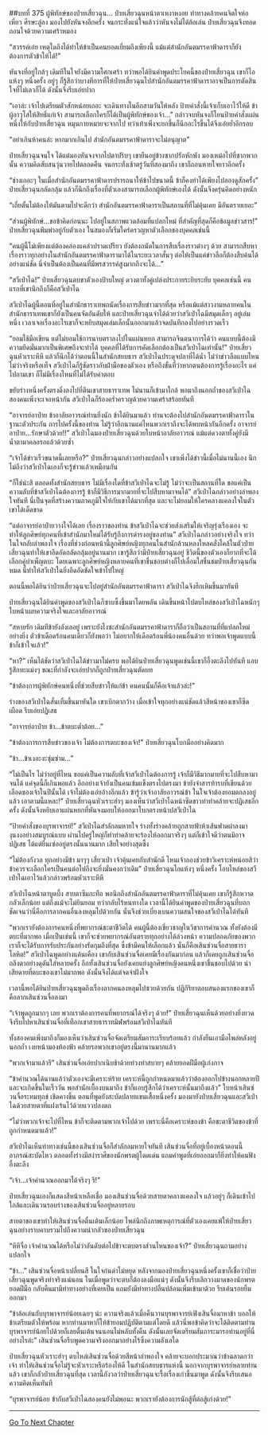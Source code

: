 ##บทที่ 375 ผู้พิทักษ์ของป๋ายเสี่ยวฉุน...
ป๋ายเสี่ยวฉุนหน้าตาเหงาหงอย ท่าทางคล้ายคนจิตใจห่อเหี่ยว ศีรษะลู่ลง มองไปยังหันจงอีกครั้ง จนกระทั่งแน่ใจแล้วว่าหันจงไม่ได้ล้อเล่น ป๋ายเสี่ยวฉุนจึงทอดถอนใจด้วยความเศร้าหมอง

“สวรรค์เอ๋ย เหตุใดถึงได้ทำให้ข้าเป็นคนยอดเยี่ยมถึงเพียงนี้ แม้แต่สำนักอันตมรรคาฟ้าดาราก็ยังต้องการตัวข้าให้ได้!”

หันจงที่อยู่ใกล้ๆ เดิมทีในใจยังมีความโศกเศร้า ทว่าพอได้ยินคำพูดประโยคนี้ของป๋ายเสี่ยวฉุน เขาก็ไอแห้งๆ หนึ่งครั้ง อยู่ๆ ก็รู้สึกว่าบางทีการที่ให้ป๋ายเสี่ยวฉุนไปสำนักอันตมรรคาฟ้าดาราอาจเป็นการตัดสินใจที่ไม่เลวก็ได้ ดังนั้นจึงรีบเอ่ยปาก

“เอาล่ะ เจ้าไปเตรียมตัวสักหน่อยเถอะ จะเดินทางในอีกสามวันให้หลัง ป้ายคำสั่งนี้เจ้าเก็บเอาไว้ให้ดี ข้าผู้อาวุโสให้สิทธิ์แก่เจ้า สามารถเลือกใครก็ได้เป็นผู้พิทักษ์ของเจ้า...” กล่าวจบหันจงก็โยนป้ายคำสั่งแผ่นหนึ่งให้กับป๋ายเสี่ยวฉุน หมุนกายหมายจะจากไป ทว่าเท้าเพิ่งจะยกขึ้นก็นึกอะไรขึ้นได้จึงเอ่ยย้ำอีกรอบ

“อย่าเกินห้าคนล่ะ หากมากเกินไป สำนักอันตมรรคาฟ้าดาราจะไม่อนุญาต”

ป๋ายเสี่ยวฉุนจนใจ ได้แต่มองหันจงจากไปตาปริบๆ เขายืนอยู่ข้างซากปรักหักพัง มองเหม่อไปที่ซากพวกนั้น ความคิดสับสนวุ่นวายไปตลอดคืน จนกระทั่งเช้าตรู่วันที่สองมาถึง เขาก็ถอนหายใจยาวอีกครั้ง

“ช่างเถอะๆ ในเมื่อสำนักอันตมรรคาฟ้าดารปรารถนาให้ข้าไปขนาดนี้ ข้าก็คงทำได้เพียงไปลองดูสักครั้ง” ป๋ายเสี่ยวฉุนกลัดกลุ้ม แล้วก็นึกถึงเรื่องที่ตัวเองสามารถเลือกผู้พิทักษ์เองได้ ดังนั้นจึงครุ่นคิดอย่างหนัก

“เถี่ยตั้นไม่ต้องให้มันตามไปจะดีกว่า สำนักอันตมรรคาฟ้าดาราเป็นสถานที่ที่ไม่คุ้นเคย มีอันตรายเยอะ”

“ส่วนผู้พิทักษ์...ขอข้าคิดก่อนนะ ไปอยู่ในสภาพแวดล้อมที่แปลกใหม่ ที่สำคัญที่สุดก็คือข้อมูลข่าวสาร!” ป๋ายเสี่ยวฉุนพึมพำอยู่กับตัวเอง ในสมองก็เริ่มใคร่ครวญหาตัวเลือกของบุคคลเช่นนี้

“คนผู้นี้ไม่เพียงแต่ต้องคล่องแคล่วปราดเปรียว ยังต้องถนัดในการสืบเรื่องราวต่างๆ ด้วย สามารถสืบหาเรื่องราวทุกอย่างในสำนักอันตมรรคาฟ้าดารามาได้ในระยะเวลาสั้นๆ ต่อให้เป็นแค่ข่าวลือก็ต้องสืบค้นได้อย่างแน่ชัด นี่จำเป็นต้องเป็นคนที่มีพรสวรรค์สูงมากถึงจะได้...”

“สวีเป่าไฉ!” ป๋ายเสี่ยวฉุนตบขาตัวเองป้าบใหญ่ ดวงตาทั้งคู่เปล่งประกายระยิบระยับ บุคคลเช่นนี้ คนแรกที่เขานึกถึงก็คือสวีเป่าไฉ

สวีเป่าไฉผู้นี้ตอนที่อยู่ในสำนักธาราเทพถนัดเรื่องการสืบข่าวมากที่สุด หรือแม้แต่สาวงามหลายคนในสำนักธาราเทพเขาก็ยังเป็นคนจัดอันดับให้ และป๋ายเสี่ยวฉุนจำได้ด้วยว่าสวีเป่าไฉมีสมุดเล็กๆ อยู่เล่มหนึ่ง เวลาเจอเรื่องอะไรเขาก็จะหยิบสมุดเล่มเล็กนั้นออกมาแล้วจดบันทึกลงไปอย่างรวดเร็ว

“ยอมใช้มือเขียน แต่ไม่ยอมใช้การนาบตราลงไปในแผ่นหยก สามารถจินตนาการได้ว่า คนแบบนี้ต้องมีความยึดมั่นมากเป็นพิเศษถึงจะทำได้ บุคคลที่ได้รับการคัดเลือกต้องเป็นสวีเป่าไฉเท่านั้น!” ป๋ายเสี่ยวฉุนหัวเราะหึหึ แล้วก็นึกได้ว่าตอนนี้ในสำนักสยบธาร สวีเป่าไฉประดุจปลาที่ได้น้ำ ไม่ว่าข่าวลือแบบไหน ไม่ว่าจริงหรือเท็จ สวีเป่าไฉก็รู้ชัดราวกับฝ่ามือของตัวเอง หรือถึงขั้นที่ว่าหากตนต้องการรู้เรื่องอะไร แค่ไปถามเขา ก็ไม่มีเรื่องไหนที่ไม่ได้รับคำตอบ

ขยับร่างหนึ่งครั้งตรงดิ่งลงไปที่ตีนเขาสายธาราเทพ ไม่นานก็เข้ามาใกล้ พอมาถึงนอกถ้ำของสวีเป่าไฉ สองคนเพิ่งจะเจอหน้ากัน สวีเป่าไฉก็ร้องคร่ำครวญด้วยความเศร้าสร้อยทันที

“อาจารย์อาป๋าย ข้าอาลัยอาวรณ์ท่านยิ่งนัก ข้าได้ยินมาแล้ว ท่านจะต้องไปสำนักอันตมรรคาฟ้าดาราในฐานะตัวประกัน การไปครั้งนี้ของท่าน ไม่รู้ว่าอีกนานแค่ไหนพวกเราถึงจะได้พบหน้ากันอีกครั้ง อาจารย์อาป๋าย...รักษาตัวด้วย!!” สวีเป่าไฉมองป๋ายเสี่ยวฉุนด้วยใบหน้าอาลัยอาวรณ์ แม้แต่ดวงตาทั้งคู่ยังมีน้ำตามาคลอรอแล้วด้วยซ้ำ

“เจ้าได้ข่าวเร็วขนาดนี้เลยหรือ?” ป๋ายเสี่ยวฉุนกล่าวอย่างแปลกใจ เขาเพิ่งได้ข่าวนี้เมื่อไม่นานนี้เอง นึกไม่ถึงว่าสวีเป่าไฉเองก็จะรู้ข่าวแล้วเหมือนกัน

“ก็ใช่น่ะสิ ตลอดทั้งสำนักสยบธาร ไม่มีเรื่องใดที่ข้าสวีเป่าไฉจะไม่รู้ ไม่ว่าจะเป็นสถานที่ใด ขอแค่เป็นความลับที่ข้าสวีเป่าไฉต้องการรู้ ข้าก็มีวิธีการมากมายที่จะไปสืบหามาจนได้” สวีเป่าไฉกล่าวอย่างลำพองใจทันที นี่เป็นจุดที่สร้างความภาคภูมิใจให้กับเขาได้มากที่สุด และจะไม่ยอมให้ใครคลางแคลงใจในตัวเขาได้เด็ดขาด

“แต่อาจารย์อาป๋ายวางใจได้เลย เรื่องราวของท่าน ข้าสวีเป่าไฉจะช่วยส่งเสริมให้เจริญรุ่งเรืองเอง จะทำให้ลูกศิษย์ทุกคนที่เข้าสำนักมาใหม่ได้รับรู้ถึงการดำรงอยู่ของท่าน” สวีเป่าไฉกล่าวอย่างจริงใจ ทว่าในใจกลับลำพองใจ เรื่องที่ช่วงก่อนหน้านี้ลูกศิษย์หญิงทุกคนในสำนักล้วนหลงใหลคลั่งไคล้ในตัวป๋ายเสี่ยวฉุนทำให้เขาอึดอัดกลัดกลุ้มอยู่นานมาก เขารู้สึกว่ามีป๋ายเสี่ยวฉุนอยู่ ชีวิตนี้ของตัวเองก็ยากที่จะได้เลือกคู่บำเพ็ญตบะ โดยเฉพาะลูกศิษย์หญิงหลายคนที่เขาชื่นชอบต่างก็ไปเลื่อมใสชื่นชมป๋ายเสี่ยวฉุนกันหมด นี่ทำให้สวีเป่าไฉยิ่งอึดอัดขัดใจเข้าไปใหญ่

ตอนนี้พอได้ยินว่าป๋ายเสี่ยวฉุนจะไปอยู่สำนักอันตมรรคาฟ้าดารา สวีเป่าไฉจึงฮึกเหิมขึ้นมาทันที

ป๋ายเสี่ยวฉุนได้ยินคำพูดของสวีเป่าไฉก็ซาบซึ้งขึ้นมาโดยพลัน เดินขึ้นหน้าไปตบไหล่ของสวีเป่าไฉหนักๆ ใบหน้าเผยความจริงใจและอาลัยอาวรณ์

“สหายรัก เดิมทีข้ายังลังเลอยู่ เพราะยังไงซะสำนักอันตมรรคาฟ้าดาราก็ถือว่าเป็นสถานที่ที่แปลกใหม่อย่างยิ่ง ตัวข้าเดือดร้อนคนเดียวก็ยังพอว่า ไม่อยากให้เดือดร้อนพี่น้องคนอื่นด้วย ทว่าพอเจ้าพูดแบบนี้ ข้าก็เข้าใจแล้ว!”

“หา?” เห็นได้ชัดว่าสวีเป่าไฉได้ข่าวมาไม่ครบ พอได้ยินป๋ายเสี่ยวฉุนพูดเช่นนี้เขาก็อึ้งตะลึงไปทันที แอบรู้สึกทะแม่งๆ ขณะที่กำลังจะเอ่ยปากก็ถูกป๋ายเสี่ยวฉุนตัดบท

“ข้าต้องการผู้พิทักษ์คนหนึ่งที่ช่วยสืบข่าวให้แก่ข้า คนคนนั้นก็คือเจ้าแล้วล่ะ!”

ร่างของสวีเป่าไฉสั่นเทิ้มขึ้นมาทันใด เขาเบิกตากว้าง เมื่อเข้าใจทุกอย่างแน่ชัดแล้วสีหน้าของเขาก็ซีดเผือด รีบเอ่ยปฏิเสธ

“อาจารย์อาป๋าย ข้า...ข้าตบะต่ำต้อย...”

“ข้าต้องการการสืบข่าวของเจ้า ไม่ต้องการตบะของเจ้า!” ป๋ายเสี่ยวฉุนโบกมืออย่างคิดมาก

“ข้า...ข้าเงอะงะซุ่มซ่าม...”

“ไม่เป็นไร ไม่ว่าอยู่ที่ไหน ขอแค่เป็นความลับที่เจ้าสวีเป่าไฉต้องการรู้ เจ้าก็มีวิธีมากมายที่จะไปสืบหามาจนได้ แค่จุดนี้ก็เกินพอแล้ว อีกอย่างเจ้ายังเป็นคนเข้มแข็งตรงไปตรงมา ข้ายังจำสารท้ารบที่เขียนด้วยเลือดของเจ้าในปีนั้นได้ เจ้าไม่ต้องเอ่ยอ้างอีกแล้ว ข้ารู้ว่าเจ้าอาลัยอาวรณ์ข้า ในใจเจ้าต้องยอมตกลงอยู่แล้ว เอาตามนี้แหละ!” ป๋ายเสี่ยวฉุนหัวเราะฮ่าๆ มองเห็นว่าสวีเป่าไฉหน้าซีดขาวทำท่าคล้ายจะปฏิเสธอีกครั้ง ดังนั้นจึงหยิบเอาแผ่นหยกที่หันจงมอบให้ออกมาโบกตรงหน้าปสวีเป่าไฉ

“ป้ายคำสั่งของบุรพาจารย์!” สวีเป่าไฉสำลักลมหายใจ ร่างทั้งร่างคล้ายถูกสายฟ้าห้าเส้นฟาดผ่าลงมา งุนงงอย่างสมบูรณ์แบบ ผ่านไปครู่ใหญ่ก็ทำท่าคล้ายจะร้องไห้ออกมาจริงๆ แต่ก็เข้าใจดีว่าตนมิอาจปฏิเสธ ได้แต่ยืนเซ่ออยู่ตรงนั้นนานมาก เสียใจอย่างสุดซึ้ง

“ไม่ต้องกังวล ทุกอย่างมีข้า มาๆๆ เสี่ยวเป่า เจ้าคุ้นเคยกับสำนักดี ไหนเจ้าลองช่วยข้าวิเคราะห์หน่อยสิว่าข้าควรจะเลือกใครเป็นคนต่อไปถึงจะยิ่งมั่นคงกว่าเดิม” ป๋ายเสี่ยวฉุนไอแห้งๆ หนึ่งครั้ง โอบไหล่ของสวีเป่าไฉเอาไว้แล้วกล่าวพร้อมหัวเราะหึหึ

สวีเป่าไฉหน้าตาบูดบึ้ง สายตาซึมกะทือ พอนึกถึงสำนักอันตมรรคาฟ้าดาราที่ไม่คุ้นเคย เขาก็รู้สึกหวาดกลัวเล็กน้อย แต่ถึงแม้จะไม่ยินยอม ทว่ากลับไร้หนทางใด เวลานี้ได้ยินคำพูดของป๋ายเสี่ยวฉุนที่บอกชัดเจนว่านี่คือการลากคนอื่นลงหลุมไปด้วยกัน นั่นจึงช่วยเบี่ยงเบนความสนใจของสวีเป่าไฉได้ทันที

“พวกเรายังต้องการคนหนึ่งที่พยากรณ์ชะตาชีวิตได้ คนผู้นี้ต้องเชี่ยวชาญในวิชาการคำนวณ ทั้งยังต้องมีตบะที่มากพอ เมื่อเป็นเช่นนี้ เขาก็จะช่วยพยากรณ์อันตรายทุกอย่างได้ล่วงหน้า ความปลอดภัยของพวกเราก็จะได้รับการรับประกันอย่างรัดกุมถึงที่สุด ซึ่งข้ามีคนให้เลือกแล้ว นั่นก็คือเสินซ่วนจื่อสายธาราโลหิต!” สวีเป่าไฉพูดอย่างแค้นเคือง เขากับเสินซ่วนจื่อเคยมีเรื่องกันมาก่อน แล้วก็เคยถูกเสินซ่วนจื่อถลึงตาอย่างดุดันใส่หลายครั้ง อีกทั้งเสินซ่วนจื่อยังเคยแย่งลูกศิษย์หญิงคนหนึ่งเขาชื่นชอบไปด้วย น่าเสียดายที่ตบะของเขาไม่มากพอ ดังนั้นจึงได้แต่จดจำฝังใจ

เวลานี้พอได้ยินป๋ายเสี่ยวฉุนพูดถึงเรื่องลากคนลงหลุมไปซวยด้วยกัน ปฏิกิริยาตอบสนองแรกของเขาก็คือลากเสินซ่วนจื่อลงมา

“เจ้าพูดถูกมากๆ เลย พวกเราต้องการคนที่พยากรณ์ได้จริงๆ ด้วย!” ป๋ายเสี่ยวฉุนเห็นด้วยอย่างยิ่งยวด จึงรีบไปหาเสินซ่วนจื่อที่เทือกเขาสายธาราทมิฬพร้อมสวีเป่าไฉทันที

ทั้งสองคนเพิ่งมาถึงก็มองเห็นว่าเสินซ่วนจื่อจัดเตรียมสัมภาระเรียบร้อยแล้ว กำลังยืนเอามือไพล่หลังอยู่นอกถ้ำ เงยหน้ามองท้องฟ้า คล้ายรอพวกเขาอยู่ตรงนี้มานานมากแล้ว

“พวกเจ้ามาแล้วรึ” เสินซ่วนจื่อเอ่ยปากเนิบช้าด้วยท่วงท่าสบายๆ คล้ายยอดฝีมือผู้เก่งกาจ

“ข้าคำนวณได้นานแล้ว่าตัวเองจะมีเคราะห์ร้าย เคราะห์นี้ถูกกำหนดมาแล้วว่าต้องออกไปข้างนอกหลายปี และจะเกิดขึ้นในเร็ววัน พอสำนักเบื้องบนมาถึง ข้าก็แอบรู้สึกได้ว่าเคราะห์นั้นมาถึงแล้ว” ใบหน้าเสินซ่วนจื่อระทมทุกข์ เชิดคางขึ้น ตอนที่พูดยังสะบัดปลายแขนเสื้อหนึ่งครั้ง มองมายังป๋ายเสี่ยวฉุนและสวีเป่าไฉด้วยสายตาที่แฝงเร้นไว้ด้วยแววปลงตก

“ไม่ว่าพวกเจ้าจะไปที่ไหน ข้าก็จะติดตามพวกเจ้าไปด้วย เพราะนี่คือเคราะห์ของข้า คือชะตาชีวิตของข้าที่ถูกกำหนดมาแล้ว!”

สวีเป่าไฉเห็นท่าทางเช่นนี้ของเสินซ่วนจื่อก็สำลักลมหายใจทันที เสินซ่วนจื่อที่อยู่เบื้องหน้าตอนนี้อาภรณ์สะบัดไหว ตลอดทั้งร่างมีสง่าราศีของนักพรตผู้โดดเด่น แถมคำพูดที่เอ่ยออกมาก็ยิ่งทำให้คนฟังอึ้งตะลึง

“เจ้า...เจ้าคำนวณออกมาได้จริงๆ รึ!”

ป๋ายเสี่ยวฉุนเองก็แสดงสีหน้าเหลือเชื่อ มองเสินซ่วนจื่อด้วยสายตาคลางแคลงใจ แล้วอยู่ๆ ก็เดินเข้าไปใกล้และเดินวนรอบร่างของเสินซ่วนจื่ออยู่หลายรอบ

สายตาของเขาทำให้เสินซ่วนจื่อตื่นเต้นเล็กน้อย ไพล่นึกถึงภาพเหตุการณ์ที่ตัวเองเคยแพ้ให้ป๋ายเสี่ยวฉุนอย่างราบคาบรวมไปถึงความน่ากลัวของป๋ายเสี่ยวฉุน

“หึหึจื่อ เจ้าคำนวณได้หรือไม่ว่าอันดับต่อไปข้าจะตบตรงส่วนไหนของเจ้า?” ป๋ายเสี่ยวฉุนถามอย่างแปลกใจ

“ข้า...” เสินซ่วนจื่อหน้าเปลี่ยนสี ในใจก่นด่าไม่หยุด หลังจากมองป๋ายเสี่ยวฉุนหนึ่งครั้งเขาก็เชื่อว่าป๋ายเสี่ยวฉุนพูดจริงทำจริงแน่นอน ในเมื่อพูดว่าจะตบก็ต้องลงมือแน่ๆ ดังนั้นจึงรีบเลิกวางมาดของนักพรตยอดฝีมือ กลับคืนมามีท่าทางอย่างที่เคยเป็น แถมยังมีท่าทางปลิ้นปล้อนเพิ่มเข้ามาด้วย รีบเค้นรอยยิ้มออกมา

“ข้าล้อเล่นกับบุรพาจารย์น้อยเฉยๆ น่ะ ความจริงแล้วเมื่อคืนวานบุรพาจารย์เฟิงเสินจื่อมาหาข้า บอกให้ข้าเตรียมตัวให้พร้อม หากท่านมาหาก็ให้ข้ายอมปฏิบัติตามแต่โดยดี แล้วนี่พอข้าคิดว่าจะได้ติดตามท่านบุรพาจารย์น้อยไปด้วยก็เลยตื่นเต้นจนนอนไม่หลับทั้งคืน ดังนั้นเลยจัดเตรียมสัมภาระมารอท่านอยู่ที่นี่อย่างไรล่ะ” เสินซ่วนจื่อรีบพูดความจริงออกมาอย่างไร้ซึ่งความลังเลใด

ป๋ายเสี่ยวฉุนหัวเราะฮ่าๆ ตบไหล่เสินซ่วนจื่อด้วยสีหน้าลำพองใจ คล้ายจะบอกประมาณว่าข้าฉลาดกว่าเจ้า ทำให้เสินซ่วนจื่อไม่รู้จะหัวเราะหรือร้องไห้ดี ในสำนักสยบธารแห่งนี้ นอกจากบุรพาจารย์หลายท่านแล้ว เขาก็กลัวป๋ายเสี่ยวฉุนที่สุด เวลานี้กังวลว่าป๋ายเสี่ยวฉุนจะรื้อเรื่องเก่าขึ้นมาพูด ดังนั้นจึงรีบเสนอความคิดเห็นทันที

“บุรพาจารย์น้อย ข้ากับสวีเป่าไฉสองคนยังไม่พอนะ พวกเรายังต้องการนักสู้ที่ต่อสู้เก่งด้วย!”

------


[Go To Next Chapter]( ./50.md)